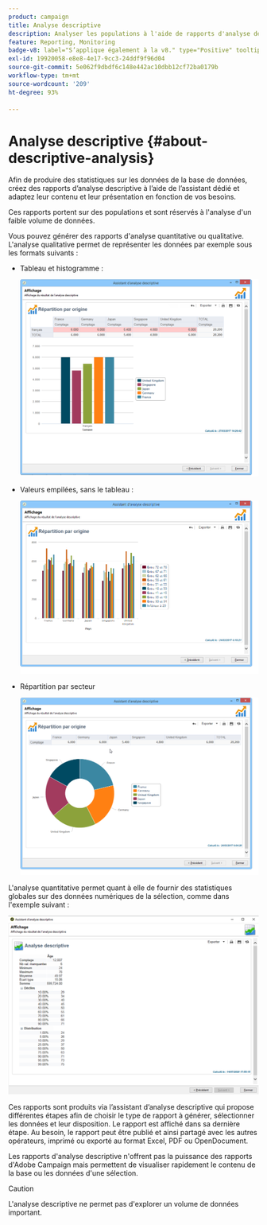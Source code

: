 ```yaml
---
product: campaign
title: Analyse descriptive
description: Analyser les populations à l'aide de rapports d'analyse descriptive
feature: Reporting, Monitoring
badge-v8: label="S’applique également à la v8." type="Positive" tooltip="S’applique également à Campaign v8."
exl-id: 19920058-e8e8-4e17-9cc3-24ddf9f96d04
source-git-commit: 5e062f9dbdf6c148e442ac10dbb12cf72ba0179b
workflow-type: tm+mt
source-wordcount: '209'
ht-degree: 93%

---
```


# Analyse descriptive {#about-descriptive-analysis}

Afin de produire des statistiques sur les données de la base de données, créez des rapports d’analyse descriptive à l’aide de l’assistant dédié et adaptez leur contenu et leur présentation en fonction de vos besoins.

Ces rapports portent sur des populations et sont réservés à l&#39;analyse d&#39;un faible volume de données.

Vous pouvez générer des rapports d&#39;analyse quantitative ou qualitative. L&#39;analyse qualitative permet de représenter les données par exemple sous les formats suivants :

* Tableau et histogramme :

  ![](assets/reporting_descriptive_sample_1.png)

* Valeurs empilées, sans le tableau :

  ![](assets/reporting_descriptive_sample_3.png)

* Répartition par secteur

  ![](assets/reporting_descriptive_sample_2.png)

L&#39;analyse quantitative permet quant à elle de fournir des statistiques globales sur des données numériques de la sélection, comme dans l&#39;exemple suivant :

![](assets/reporting_descriptive_quantitative_sample.png)

Ces rapports sont produits via l’assistant d’analyse descriptive qui propose différentes étapes afin de choisir le type de rapport à générer, sélectionner les données et leur disposition. Le rapport est affiché dans sa dernière étape. Au besoin, le rapport peut être publié et ainsi partagé avec les autres opérateurs, imprimé ou exporté au format Excel, PDF ou OpenDocument.

Les rapports d&#39;analyse descriptive n&#39;offrent pas la puissance des rapports d&#39;Adobe Campaign mais permettent de visualiser rapidement le contenu de la base ou les données d&#39;une sélection.

>[!CAUTION]
>
>L&#39;analyse descriptive ne permet pas d&#39;explorer un volume de données important.
